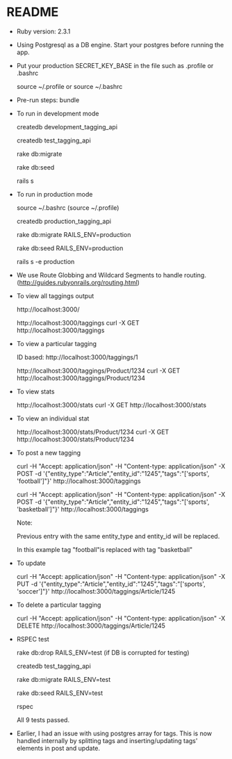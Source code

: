 # README

* Ruby version: 2.3.1

* Using Postgresql as a DB engine. Start your postgres before running the app.

* Put your production SECRET_KEY_BASE in 
  the file such as .profile or .bashrc

  source ~/.profile or source ~/.bashrc

* Pre-run steps: 
  bundle

* To run in development mode 

  createdb development_tagging_api

  createdb test_tagging_api

  rake db:migrate

  rake db:seed

  rails s 
       
* To run in production mode 

  source ~/.bashrc (source ~/.profile)

  createdb production_tagging_api

  rake db:migrate RAILS_ENV=production

  rake db:seed RAILS_ENV=production

  rails s -e production
 
* We use Route Globbing and Wildcard Segments to handle routing.
  (http://guides.rubyonrails.org/routing.html)

* To view all taggings output

  http://localhost:3000/

  http://localhost:3000/taggings curl -X GET http://localhost:3000/taggings

* To view a particular tagging

  ID based: http://localhost:3000/taggings/1

  http://localhost:3000/taggings/Product/1234 curl -X GET http://localhost:3000/taggings/Product/1234

* To view stats

  http://localhost:3000/stats
  curl -X GET http://localhost:3000/stats

* To view an individual stat

  http://localhost:3000/stats/Product/1234
  curl -X GET http://localhost:3000/stats/Product/1234

* To post a new tagging 

  curl -H "Accept: application/json" -H "Content-type: application/json" 
  -X POST -d '{"entity_type":"Article","entity_id":"1245","tags":"['sports', 'football']"}' http://localhost:3000/taggings

  curl -H "Accept: application/json" -H "Content-type: application/json" 
  -X POST -d '{"entity_type":"Article","entity_id":"1245","tags":"['sports', 'basketball']"}' http://localhost:3000/taggings

  Note: 

  Previous entry with the same entity_type and entity_id will be replaced.
 
  In this example tag "football"is replaced with tag "basketball"
    
* To update

  curl -H "Accept: application/json" -H "Content-type: application/json" 
  -X PUT -d '{"entity_type":"Article","entity_id":"1245","tags":"['sports', 'soccer']"}' http://localhost:3000/taggings/Article/1245

* To delete a particular tagging

  curl -H "Accept: application/json" -H "Content-type: application/json" 
  -X DELETE http://localhost:3000/taggings/Article/1245

* RSPEC test

  rake db:drop RAILS_ENV=test (if DB is corrupted for testing)

  createdb test_tagging_api

  rake db:migrate RAILS_ENV=test
 
  rake db:seed RAILS_ENV=test

  rspec

  All 9 tests passed.

* Earlier, I had an issue with using postgres array for tags. This is now handled
  internally by splitting tags and inserting/updating tags' elements in post and update.


